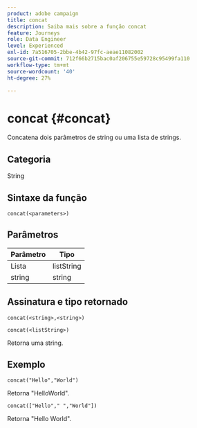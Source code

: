 ```yaml
---
product: adobe campaign
title: concat
description: Saiba mais sobre a função concat
feature: Journeys
role: Data Engineer
level: Experienced
exl-id: 7a516705-2bbe-4b42-97fc-aeae11082002
source-git-commit: 712f66b2715bac0af206755e59728c95499fa110
workflow-type: tm+mt
source-wordcount: '40'
ht-degree: 27%

---
```


# concat {#concat}

Concatena dois parâmetros de string ou uma lista de strings.

## Categoria

String

## Sintaxe da função

`concat(<parameters>)`

## Parâmetros

| Parâmetro | Tipo |
|-----------|------------------|
| Lista | listString |
| string | string |

## Assinatura e tipo retornado

`concat(<string>,<string>)`

`concat(<listString>)`

Retorna uma string.

## Exemplo

`concat("Hello","World")`

Retorna &quot;HelloWorld&quot;.

`concat(["Hello"," ","World"])`

Retorna &quot;Hello World&quot;.
